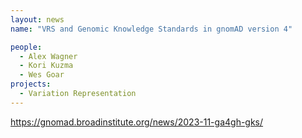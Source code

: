 ```yaml
---
layout: news
name: "VRS and Genomic Knowledge Standards in gnomAD version 4"

people:
  - Alex Wagner
  - Kori Kuzma
  - Wes Goar
projects:
  - Variation Representation
---
```

https://gnomad.broadinstitute.org/news/2023-11-ga4gh-gks/
